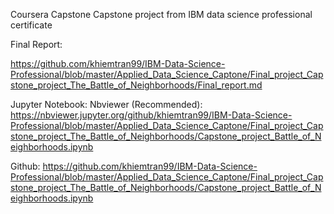 Coursera Capstone
Capstone project from IBM data science professional certificate

Final Report:

https://github.com/khiemtran99/IBM-Data-Science-Professional/blob/master/Applied_Data_Science_Captone/Final_project_Capstone_project_The_Battle_of_Neighborhoods/Final_report.md

Jupyter Notebook:
Nbviewer (Recommended):
https://nbviewer.jupyter.org/github/khiemtran99/IBM-Data-Science-Professional/blob/master/Applied_Data_Science_Captone/Final_project_Capstone_project_The_Battle_of_Neighborhoods/Capstone_project_Battle_of_Neighborhoods.ipynb

Github:
https://github.com/khiemtran99/IBM-Data-Science-Professional/blob/master/Applied_Data_Science_Captone/Final_project_Capstone_project_The_Battle_of_Neighborhoods/Capstone_project_Battle_of_Neighborhoods.ipynb
